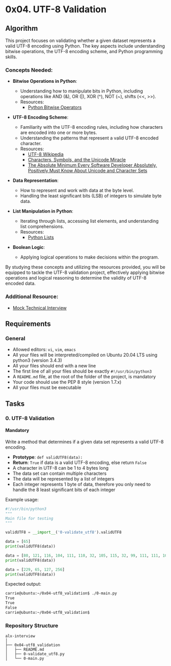 # 0x04. UTF-8 Validation

## Algorithm
This project focuses on validating whether a given dataset represents a valid UTF-8 encoding using Python. The key aspects include understanding bitwise operations, the UTF-8 encoding scheme, and Python programming skills.

### Concepts Needed:
- **Bitwise Operations in Python**:
  - Understanding how to manipulate bits in Python, including operations like AND (&), OR (|), XOR (^), NOT (~), shifts (<<, >>).
  - Resources:
    - [Python Bitwise Operators](https://realpython.com/python-bitwise-operators/)

- **UTF-8 Encoding Scheme**:
  - Familiarity with the UTF-8 encoding rules, including how characters are encoded into one or more bytes.
  - Understanding the patterns that represent a valid UTF-8 encoded character.
  - Resources:
    - [UTF-8 Wikipedia](https://en.wikipedia.org/wiki/UTF-8)
    - [Characters, Symbols, and the Unicode Miracle](https://manishearth.github.io/blog/2017/01/14/characters-symbols-and-the-unicode-miracle/)
    - [The Absolute Minimum Every Software Developer Absolutely, Positively Must Know About Unicode and Character Sets](https://www.joelonsoftware.com/2003/10/08/the-absolute-minimum-every-software-developer-absolutely-positively-must-know-about-unicode-and-character-sets-no-excuses/)

- **Data Representation**:
  - How to represent and work with data at the byte level.
  - Handling the least significant bits (LSB) of integers to simulate byte data.

- **List Manipulation in Python**:
  - Iterating through lists, accessing list elements, and understanding list comprehensions.
  - Resources:
    - [Python Lists](https://docs.python.org/3/tutorial/datastructures.html#more-on-lists)

- **Boolean Logic**:
  - Applying logical operations to make decisions within the program.

By studying these concepts and utilizing the resources provided, you will be equipped to tackle the UTF-8 validation project, effectively applying bitwise operations and logical reasoning to determine the validity of UTF-8 encoded data.

### Additional Resource:
- [Mock Technical Interview](https://www.pramp.com/)

## Requirements
### General
- Allowed editors: `vi`, `vim`, `emacs`
- All your files will be interpreted/compiled on Ubuntu 20.04 LTS using python3 (version 3.4.3)
- All your files should end with a new line
- The first line of all your files should be exactly `#!/usr/bin/python3`
- A `README.md` file, at the root of the folder of the project, is mandatory
- Your code should use the PEP 8 style (version 1.7.x)
- All your files must be executable

## Tasks
### 0. UTF-8 Validation
#### Mandatory
Write a method that determines if a given data set represents a valid UTF-8 encoding.

- **Prototype**: `def validUTF8(data):`
- **Return**: `True` if data is a valid UTF-8 encoding, else return `False`
- A character in UTF-8 can be 1 to 4 bytes long
- The data set can contain multiple characters
- The data will be represented by a list of integers
- Each integer represents 1 byte of data, therefore you only need to handle the 8 least significant bits of each integer

Example usage:
```python
#!/usr/bin/python3
"""
Main file for testing
"""

validUTF8 = __import__('0-validate_utf8').validUTF8

data = [65]
print(validUTF8(data))

data = [80, 121, 116, 104, 111, 110, 32, 105, 115, 32, 99, 111, 111, 108, 33]
print(validUTF8(data))

data = [229, 65, 127, 256]
print(validUTF8(data))
```

Expected output:
```bash
carrie@ubuntu:~/0x04-utf8_validation$ ./0-main.py
True
True
False
carrie@ubuntu:~/0x04-utf8_validation$
```

### Repository Structure
```
alx-interview
│
├── 0x04-utf8_validation
│   ├── README.md
│   ├── 0-validate_utf8.py
│   └── 0-main.py
```
